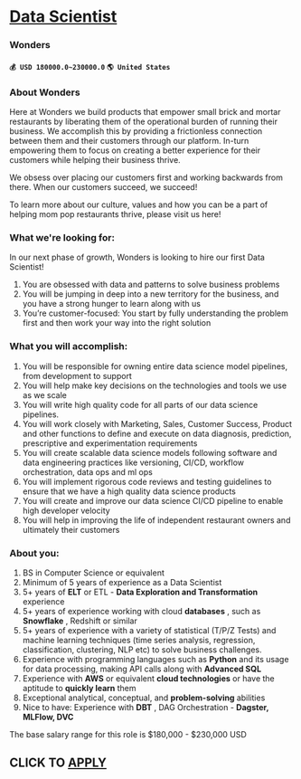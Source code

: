 # [Data Scientist](https://www.remotewlb.com/apply/data-scientist-89076)  
### Wonders  
#### `💰 USD 180000.0~230000.0` `🌎 United States`  

### **About Wonders**

Here at Wonders we build products that empower small brick and mortar restaurants by liberating them of the operational burden of running their business. We accomplish this by providing a frictionless connection between them and their customers through our platform. In-turn empowering them to focus on creating a better experience for their customers while helping their business thrive.  
  
We obsess over placing our customers first and working backwards from there. When our customers succeed, we succeed!

To learn more about our culture, values and how you can be a part of helping mom pop restaurants thrive, please visit us here!

### What we're looking for:

In our next phase of growth, Wonders is looking to hire our first Data Scientist!

  1. You are obsessed with data and patterns to solve business problems
  2. You will be jumping in deep into a new territory for the business, and you have a strong hunger to learn along with us 
  3. You’re customer-focused: You start by fully understanding the problem first and then work your way into the right solution

### What you will accomplish:

  1. You will be responsible for owning entire data science model pipelines, from development to support 
  2. You will help make key decisions on the technologies and tools we use as we scale 
  3. You will write high quality code for all parts of our data science pipelines. 
  4. You will work closely with Marketing, Sales, Customer Success, Product and other functions to define and execute on data diagnosis, prediction, prescriptive and experimentation requirements
  5. You will create scalable data science models following software and data engineering practices like versioning, CI/CD, workflow orchestration, data ops and ml ops
  6. You will implement rigorous code reviews and testing guidelines to ensure that we have a high quality data science products 
  7. You will create and improve our data science CI/CD pipeline to enable high developer velocity
  8. You will help in improving the life of independent restaurant owners and ultimately their customers

### About you:

  1. BS in Computer Science or equivalent
  2. Minimum of 5 years of experience as a Data Scientist
  3. 5+ years of **ELT** or ETL - **Data Exploration and Transformation** experience 
  4. 5+ years of experience working with cloud **databases** , such as **Snowflake** , Redshift or similar
  5. 5+ years of experience with a variety of statistical (T/P/Z Tests) and machine learning techniques (time series analysis, regression, classification, clustering, NLP etc) to solve business challenges.
  6. Experience with programming languages such as **Python** and its usage for data processing, making API calls along with **Advanced SQL**
  7. Experience with **AWS** or equivalent **cloud technologies** or have the aptitude to **quickly learn** them 
  8. Exceptional analytical, conceptual, and **problem-solving** abilities 
  9. Nice to have: Experience with **DBT** , DAG Orchestration - **Dagster, MLFlow, DVC**

The base salary range for this role is $180,000 - $230,000 USD

  
## CLICK TO [APPLY](https://www.remotewlb.com/apply/data-scientist-89076)

